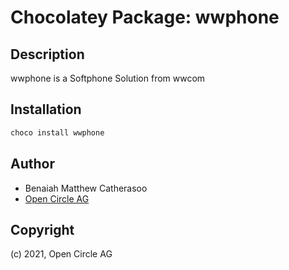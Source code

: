 ﻿# Chocolatey Package: wwphone

## Description

wwphone is a Softphone Solution from wwcom

## Installation

```ps1
choco install wwphone
```


## Author

- Benaiah Matthew Catherasoo
- [Open Circle AG](https://www.open-circle.ch)


## Copyright

(c) 2021, Open Circle AG

